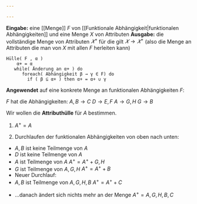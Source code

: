 ```yaml
---

---
```


**Eingabe:** eine [[Menge]] $F$ von [[Funktionale Abhängigkeit|funktionalen Abhängigkeiten]] und eine Menge $X$ von Attributen 
**Ausgabe:** die vollständige Menge von Attributen $𝑋^+$ für die gilt $𝑋 → 𝑋^+$ (also die Menge an Attributen die man von $X$ mit allen $F$ herleiten kann)

```pseudo-code
Hülle( F , α ) 
    α+ = α 
   while( Änderung an α+ ) do
      foreach( Abhängigkeit β → γ ∈ F) do
        if ( β ⊆ α+ ) then α+ = α+ ∪ γ 
```

**Angewendet** auf eine konkrete Menge an funktionalen Abhängigkeiten $F$:

$F$ hat die Abhängigkeiten:
	${\displaystyle A,B\rightarrow C}$
	${\displaystyle D\rightarrow E,F}$
	${\displaystyle A\rightarrow G,H}$
	${\displaystyle G\rightarrow B}$

Wir wollen die **Attributhülle** für $A$ bestimmen.

1.  ${\displaystyle A^{+}=A}$

2. Durchlaufen der funktionalen Abhängigkeiten von oben nach unten:

 - ${\displaystyle A,B}$ ist keine Teilmenge von $A$ 
- $D$ ist keine Teilmenge von $A$ 
- $A$  ist Teilmenge von $A$ 
		${\displaystyle A^{+}=A^{+}+G,H}$
- $G$ ist Teilmenge von $A , G , H$ 
		${\displaystyle A^{+}=A^{+}+B}$
- Neuer Durchlauf:
- $A , B$  ist Teilmenge von $A , G , H , B$
		${\displaystyle A^{+}=A^{+}+C}$
* ...danach ändert sich nichts mehr an der Menge ${\displaystyle A^{+}=A,G,H,B,C}$

